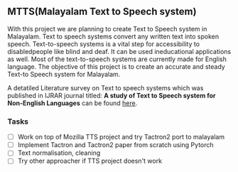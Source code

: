 ## MTTS(Malayalam Text to Speech system)

With this project we are planning to create Text to Speech system in Malayalam. Text to speech systems convert any written text into spoken speech. Text-to-speech systems is a vital step for accessibility to disabledpeople  like  blind and deaf. It can be  used ineducational  applications as  well.  Most of the  text-to-speech systems are  currently made for English language. The objective of this
project is to create an accurate and steady Text-to Speech system for Malayalam.

A detatiled Literature survey on Text to speech systems which was published in IJRAR journal titled: **A study of Text to Speech system for Non-English Languages** can be found [here](http://www.ijrar.org/papers/IJRAR19K8100.pdf).

### Tasks

- [ ] Work on top of Mozilla TTS project and try Tactron2 port to malayalam
- [ ] Implement Tactron and Tactron2 paper from scratch using Pytorch
- [ ] Text normalisation, cleaning
- [ ] Try other approacher if TTS project doesn't work